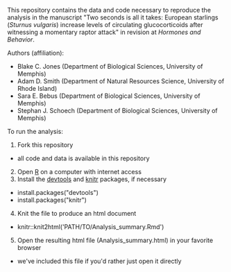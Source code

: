 This repository contains the data and code necessary to reproduce the analysis in the manuscript "Two seconds is all it takes: European starlings (*Sturnus vulgaris*) increase levels of circulating glucocorticoids after witnessing a momentary raptor attack" in revision at *Hormones and Behavior*.  

Authors (affiliation):
- Blake C. Jones (Department of Biological Sciences, University of Memphis)
- Adam D. Smith (Department of Natural Resources Science, University of Rhode Island)
- Sara E. Bebus (Department of Biological Sciences, University of Memphis)
- Stephan J. Schoech (Department of Biological Sciences, University of Memphis)

To run the analysis:

1. Fork this repository
  - all code and data is available in this repository
2. Open [R](http://www.r-project.org) on a computer with internet access
3. Install the [devtools](http://cran.r-project.org/package=devtools) and [knitr](http://cran.r-project.org/package=knitr) packages, if necessary 
  - install.packages("devtools")
  - install.packages("knitr")
4. Knit the file to produce an html document
  - knitr::knit2html('PATH/TO/Analysis_summary.Rmd')
5. Open the resulting html file (Analysis_summary.html) in your favorite browser
  - we've included this file if you'd rather just open it directly

